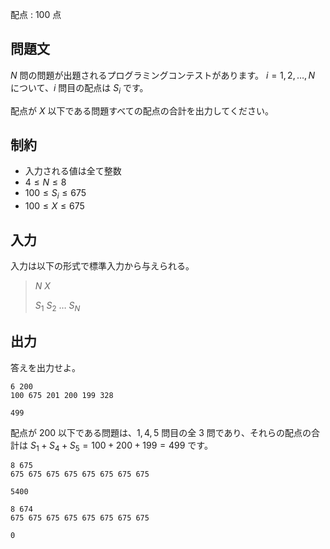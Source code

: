 配点 : $100$ 点

## 問題文

$N$ 問の問題が出題されるプログラミングコンテストがあります。
$i = 1, 2, \ldots, N$ について、$i$ 問目の配点は $S_i$ です。

配点が $X$ 以下である問題すべての配点の合計を出力してください。

## 制約

- 入力される値は全て整数
- $4 \leq N \leq 8$
- $100 \leq S_i \leq 675$
- $100 \leq X \leq 675$

## 入力

入力は以下の形式で標準入力から与えられる。

> $N$ $X$
> 
> $S_1$ $S_2$ $\ldots$ $S_N$

## 出力

答えを出力せよ。

```input1
6 200
100 675 201 200 199 328
```

```output1
499
```

配点が $200$ 以下である問題は、$1, 4, 5$ 問目の全 $3$ 問であり、それらの配点の合計は $S_1 + S_4 + S_5 = 100 + 200 + 199 = 499$ です。

```input2
8 675
675 675 675 675 675 675 675 675
```

```output2
5400
```

```input3
8 674
675 675 675 675 675 675 675 675
```

```output3
0
```